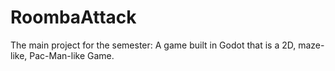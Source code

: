 # RoombaAttack
The main project for the semester: A game built in Godot that is a 2D, maze-like, Pac-Man-like Game.
